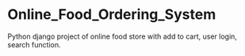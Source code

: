 # Online_Food_Ordering_System
Python django project of online food store with add to cart, user login, search function. 
